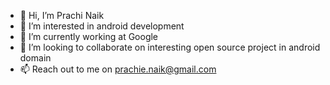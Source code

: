 - 👋 Hi, I’m Prachi Naik
- 👀 I’m interested in android development
- 🌱 I’m currently working at Google 
- 💞️ I’m looking to collaborate on interesting open source project in android domain
- 📫 Reach out to me on prachie.naik@gmail.com

<!---
PrachieNaik/PrachieNaik is a ✨ special ✨ repository because its `README.md` (this file) appears on your GitHub profile.
You can click the Preview link to take a look at your changes.
--->
